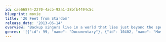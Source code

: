 ```yaml
---
id: cae66874-2270-4acb-92a1-38bfb4494c5c
blueprint: movie
title: '20 Feet from Stardom'
release_date: '2013-06-14'
overview: "Backup singers live in a world that lies just beyond the spotlight. Their voices bring harmony to the biggest bands in popular music, but we've had no idea who these singers are or what lives they lead, until now."
genres: '[{"id": 99, "name": "Documentary"}, {"id": 10402, "name": "Music"}]'
---
```

